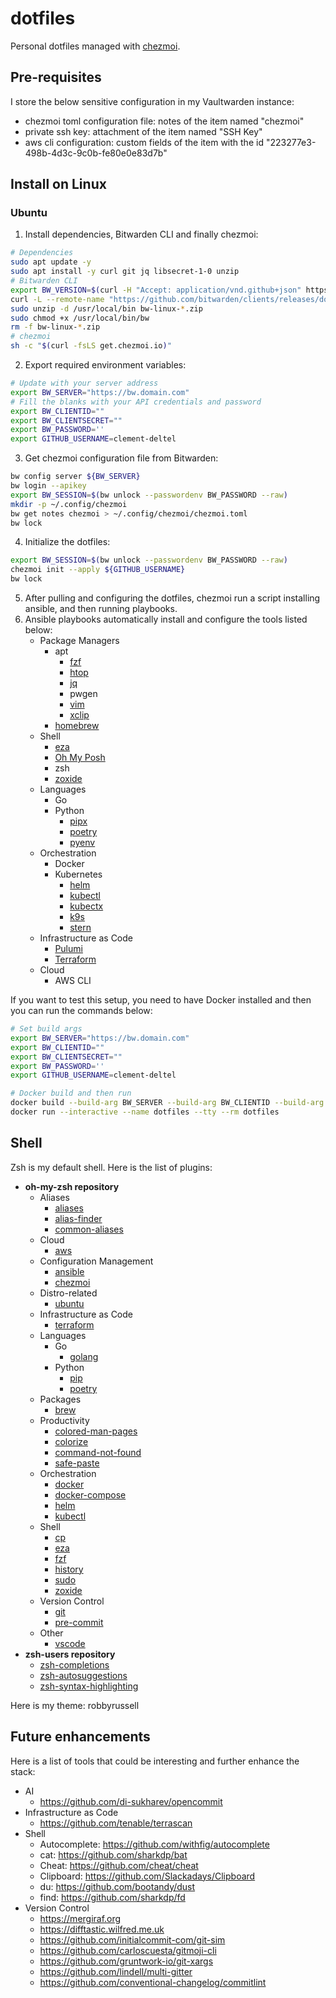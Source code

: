 # dotfiles

Personal dotfiles managed with [chezmoi](https://www.chezmoi.io).

## Pre-requisites

I store the below sensitive configuration in my Vaultwarden instance:

 - chezmoi toml configuration file: notes of the item named "chezmoi"
 - private ssh key: attachment of the item named "SSH Key"
 - aws cli configuration: custom fields of the item with the id "223277e3-498b-4d3c-9c0b-fe80e0e83d7b"

## Install on Linux

### Ubuntu

1. Install dependencies, Bitwarden CLI and finally chezmoi:
```bash
# Dependencies
sudo apt update -y
sudo apt install -y curl git jq libsecret-1-0 unzip
# Bitwarden CLI
export BW_VERSION=$(curl -H "Accept: application/vnd.github+json" https://api.github.com/repos/bitwarden/clients/releases | jq  -r 'sort_by(.published_at) | reverse | .[].name | select( index("CLI") )' | sed "s:.*CLI v::" | head -n 1)
curl -L --remote-name "https://github.com/bitwarden/clients/releases/download/cli-v${BW_VERSION}/bw-linux-${BW_VERSION}.zip"
sudo unzip -d /usr/local/bin bw-linux-*.zip
sudo chmod +x /usr/local/bin/bw
rm -f bw-linux-*.zip
# chezmoi
sh -c "$(curl -fsLS get.chezmoi.io)"
```

2. Export required environment variables:
```bash
# Update with your server address
export BW_SERVER="https://bw.domain.com"
# Fill the blanks with your API credentials and password
export BW_CLIENTID=""
export BW_CLIENTSECRET=""
export BW_PASSWORD=''
export GITHUB_USERNAME=clement-deltel
```

3. Get chezmoi configuration file from Bitwarden:
```bash
bw config server ${BW_SERVER}
bw login --apikey
export BW_SESSION=$(bw unlock --passwordenv BW_PASSWORD --raw)
mkdir -p ~/.config/chezmoi
bw get notes chezmoi > ~/.config/chezmoi/chezmoi.toml
bw lock
```

4. Initialize the dotfiles:
```bash
export BW_SESSION=$(bw unlock --passwordenv BW_PASSWORD --raw)
chezmoi init --apply ${GITHUB_USERNAME}
bw lock
```

5. After pulling and configuring the dotfiles, chezmoi run a script installing ansible, and then running playbooks.
6. Ansible playbooks automatically install and configure the tools listed below:
    - Package Managers
      - apt
        - [fzf](https://github.com/junegunn/fzf)
        - [htop](https://github.com/htop-dev/htop)
        - [jq](https://github.com/jqlang/jq)
        - pwgen
        - [vim](https://github.com/vim/vim)
        - [xclip](https://github.com/astrand/xclip)
      - [homebrew](https://github.com/Homebrew/brew)
    - Shell
      - [eza](https://github.com/eza-community/eza)
      - [Oh My Posh](https://github.com/jandedobbeleer/oh-my-posh)
      - zsh
      - [zoxide](https://github.com/ajeetdsouza/zoxide)
    - Languages
      - Go
      - Python
        - [pipx](https://github.com/pypa/pipx)
        - [poetry](https://github.com/python-poetry/poetry)
        - [pyenv](https://github.com/pyenv/pyenv)
    - Orchestration
      - Docker
      - Kubernetes
        - [helm](https://github.com/helm/helm)
        - [kubectl](https://github.com/kubernetes/kubectl)
        - [kubectx](https://github.com/ahmetb/kubectx)
        - [k9s](https://github.com/derailed/k9s)
        - [stern](https://github.com/stern/stern)
    - Infrastructure as Code
      - [Pulumi](https://github.com/pulumi/pulumi)
      - [Terraform](https://github.com/hashicorp/terraform)
    - Cloud
      - AWS CLI

If you want to test this setup, you need to have Docker installed and then you can run the commands below:
```bash
# Set build args
export BW_SERVER="https://bw.domain.com"
export BW_CLIENTID=""
export BW_CLIENTSECRET=""
export BW_PASSWORD=''
export GITHUB_USERNAME=clement-deltel

# Docker build and then run
docker build --build-arg BW_SERVER --build-arg BW_CLIENTID --build-arg BW_CLIENTSECRET --build-arg BW_PASSWORD --build-arg GITHUB_USERNAME --file docker/linux/Dockerfile --tag dotfiles docker/linux/
docker run --interactive --name dotfiles --tty --rm dotfiles
```

## Shell

Zsh is my default shell. Here is the list of plugins:

- **oh-my-zsh repository**
  - Aliases
    - [aliases](https://github.com/ohmyzsh/ohmyzsh/tree/master/plugins/aliases)
    - [alias-finder](https://github.com/ohmyzsh/ohmyzsh/tree/master/plugins/alias-finder)
    - [common-aliases](https://github.com/ohmyzsh/ohmyzsh/tree/master/plugins/common-aliases)
  - Cloud
    - [aws](https://github.com/ohmyzsh/ohmyzsh/tree/master/plugins/aws)
  - Configuration Management
    - [ansible](https://github.com/ohmyzsh/ohmyzsh/tree/master/plugins/ansible)
    - [chezmoi](https://github.com/ohmyzsh/ohmyzsh/tree/master/plugins/chezmoi)
  - Distro-related
    - [ubuntu](https://github.com/ohmyzsh/ohmyzsh/tree/master/plugins/ubuntu)
  - Infrastructure as Code
    - [terraform](https://github.com/ohmyzsh/ohmyzsh/tree/master/plugins/terraform)
  - Languages
    - Go
      - [golang](https://github.com/ohmyzsh/ohmyzsh/tree/master/plugins/golang)
    - Python
      - [pip](https://github.com/ohmyzsh/ohmyzsh/tree/master/plugins/pip)
      - [poetry](https://github.com/ohmyzsh/ohmyzsh/tree/master/plugins/poetry)
  - Packages
    - [brew](https://github.com/ohmyzsh/ohmyzsh/tree/master/plugins/brew)
  - Productivity
    - [colored-man-pages](https://github.com/ohmyzsh/ohmyzsh/tree/master/plugins/colored-man-pages)
    - [colorize](https://github.com/ohmyzsh/ohmyzsh/tree/master/plugins/colorize)
    - [command-not-found](https://github.com/ohmyzsh/ohmyzsh/tree/master/plugins/command-not-found)
    - [safe-paste](https://github.com/ohmyzsh/ohmyzsh/tree/master/plugins/safe-paste)
  - Orchestration
    - [docker](https://github.com/ohmyzsh/ohmyzsh/tree/master/plugins/docker)
    - [docker-compose](https://github.com/ohmyzsh/ohmyzsh/tree/master/plugins/docker-compose)
    - [helm](https://github.com/ohmyzsh/ohmyzsh/tree/master/plugins/helm)
    - [kubectl](https://github.com/ohmyzsh/ohmyzsh/tree/master/plugins/kubectl)
  - Shell
    - [cp](https://github.com/ohmyzsh/ohmyzsh/tree/master/plugins/cp)
    - [eza](https://github.com/ohmyzsh/ohmyzsh/tree/master/plugins/eza)
    - [fzf](https://github.com/ohmyzsh/ohmyzsh/tree/master/plugins/fzf)
    - [history](https://github.com/ohmyzsh/ohmyzsh/tree/master/plugins/history)
    - [sudo](https://github.com/ohmyzsh/ohmyzsh/tree/master/plugins/sudo)
    - [zoxide](https://github.com/ohmyzsh/ohmyzsh/tree/master/plugins/zoxide)
  - Version Control
    - [git](https://github.com/ohmyzsh/ohmyzsh/tree/master/plugins/git)
    - [pre-commit](https://github.com/ohmyzsh/ohmyzsh/tree/master/plugins/pre-commit)
  - Other
    - [vscode](https://github.com/ohmyzsh/ohmyzsh/tree/master/plugins/vscode)
- **zsh-users repository**
  - [zsh-completions](https://github.com/zsh-users/zsh-completions)
  - [zsh-autosuggestions](https://github.com/zsh-users/zsh-autosuggestions)
  - [zsh-syntax-highlighting](https://github.com/zsh-users/zsh-syntax-highlighting)

Here is my theme: robbyrussell

## Future enhancements

Here is a list of tools that could be interesting and further enhance the stack:

- AI
  - https://github.com/di-sukharev/opencommit
- Infrastructure as Code
  - https://github.com/tenable/terrascan
- Shell
  - Autocomplete: https://github.com/withfig/autocomplete
  - cat: https://github.com/sharkdp/bat
  - Cheat: https://github.com/cheat/cheat
  - Clipboard: https://github.com/Slackadays/Clipboard
  - du: https://github.com/bootandy/dust
  - find: https://github.com/sharkdp/fd
- Version Control
  - https://mergiraf.org
  - https://difftastic.wilfred.me.uk
  - https://github.com/initialcommit-com/git-sim
  - https://github.com/carloscuesta/gitmoji-cli
  - https://github.com/gruntwork-io/git-xargs
  - https://github.com/lindell/multi-gitter
  - https://github.com/conventional-changelog/commitlint
